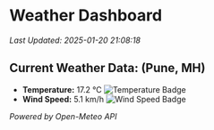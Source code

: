 
# Weather Dashboard

_Last Updated: 2025-01-20 21:08:18_

## Current Weather Data: (Pune, MH)
- **Temperature:** 17.2 °C ![Temperature Badge](https://img.shields.io/badge/Temperature-Low%20Temp-blue)
- **Wind Speed:** 5.1 km/h ![Wind Speed Badge](https://img.shields.io/badge/Wind%20Speed-Low%20Wind-blue)

*Powered by Open-Meteo API*
